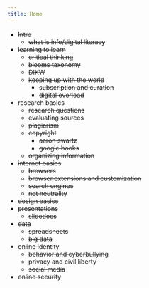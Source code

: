 ```yaml
---
title: Home
---
```


* ~~Intro~~
    * ~~what is info/digital literacy~~ 
* ~~learning to learn~~
    * ~~critical thinking~~
    * ~~blooms taxonomy~~
    * ~~DIKW~~
    * ~~keeping up with the world~~
        * ~~subscription and curation~~
        * ~~digital overload~~
* ~~research basics~~
    * ~~research questions~~
    * ~~evaluating sources~~
    * ~~plagiarism~~
    * ~~copyright~~
        * ~~aaron swartz~~
        * ~~google books~~
    * ~~organizing information~~
* ~~internet basics~~
    * ~~browsers~~
    * ~~browser extensions and customization~~
    * ~~search engines~~
    * ~~net neutrality~~
* ~~design basics~~
* ~~presentations~~
    * ~~slidedocs~~
* ~~data~~
    * ~~spreadsheets~~
    * ~~big data~~
* ~~online identity~~
    * ~~behavior and cyberbullying~~
    * ~~privacy and civil liberty~~
    * ~~social media~~
* ~~online security~~ 
